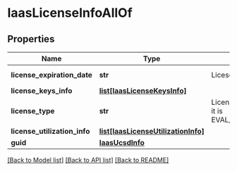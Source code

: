 # IaasLicenseInfoAllOf

## Properties
Name | Type | Description | Notes
------------ | ------------- | ------------- | -------------
**license_expiration_date** | **str** | Licese expiration date.   | [optional] [readonly] 
**license_keys_info** | [**list[IaasLicenseKeysInfo]**](IaasLicenseKeysInfo.md) |  | [optional] 
**license_type** | **str** | License type of UCSD whether it is EVAL/Permanent/Subscription..   | [optional] [readonly] 
**license_utilization_info** | [**list[IaasLicenseUtilizationInfo]**](IaasLicenseUtilizationInfo.md) |  | [optional] 
**guid** | [**IaasUcsdInfo**](.md) |  | [optional] 

[[Back to Model list]](../README.md#documentation-for-models) [[Back to API list]](../README.md#documentation-for-api-endpoints) [[Back to README]](../README.md)



